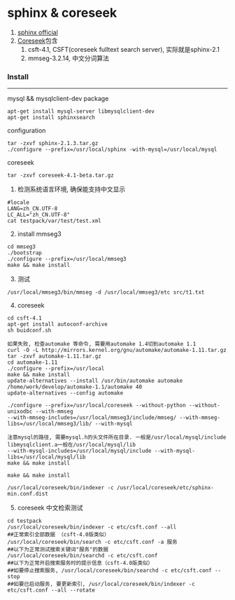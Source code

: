 sphinx & coreseek
==========
1. [sphinx official](http://sphinxsearch.com/)
2. [Coreseek](http://coreseek.cn/)包含
    1. csft-4.1, CSFT(coreseek fulltext search server), 实际就是sphinx-2.1
    2. mmseg-3.2.14, 中文分词算法<br />

### Install
-----------
mysql && mysqlclient-dev package
```
apt-get install mysql-server libmysqlclient-dev
apt-get install sphinxsearch
```

configuration
```
tar -zxvf sphinx-2.1.3.tar.gz 
./configure --prefix=/usr/local/sphinx -with-mysql=/usr/local/mysql
```

coreseek
```
tar -zxvf coreseek-4.1-beta.tar.gz
```
1. 检测系统语言环境, 确保能支持中文显示
```
#locale
LANG=zh_CN.UTF-8
LC_ALL="zh_CN.UTF-8"
cat testpack/var/test/test.xml
```
2. install mmseg3
```
cd mmseg3
./bootstrap
./configure --prefix=/usr/local/mmseg3
make && make install
```
3. 测试
```
/usr/local/mmseg3/bin/mmseg -d /usr/local/mmseg3/etc src/t1.txt
```
4. coreseek
```
cd csft-4.1
apt-get install autoconf-archive
sh buidconf.sh

如果失败, 检查automake 等命令, 需要用automake 1.4切到automake 1.1
curl -O -L http://mirrors.kernel.org/gnu/automake/automake-1.11.tar.gz
tar -zxvf automake-1.11.tar.gz
cd automake-1.11
./configure --prefix=/usr/local
make && make install
update-alternatives --install /usr/bin/automake automake /home/work/develop/automake-1.1/automake 40
update-alternatives --config automake

./configure --prefix=/usr/local/coreseek --without-python --without-unixodbc --with-mmseg
--with-mmseg-includes=/usr/local/mmseg3/include/mmseg/ --with-mmseg-libs=/usr/local/mmseg3/lib/ --with-mysql

注意mysql的路径, 需要mysql.h的头文件所在目录. 一般是/usr/local/mysql/include
libmysqlclient.a一般在/usr/local/mysql/lib
--with-mysql-includes=/usr/local/mysql/include --with-mysql-libs=/usr/local/mysql/lib
make && make install

make && make install

/usr/local/coreseek/bin/indexer -c /usr/local/coreseek/etc/sphinx-min.conf.dist
```

5. coreseek 中文检索测试
```
cd testpack
/usr/local/coreseek/bin/indexer -c etc/csft.conf --all
##正常索引全部数据 （csft-4.0版类似）
/usr/local/coreseek/bin/search -c etc/csft.conf -a 服务
##以下为正常测试搜索关键词"服务"的数据
/usr/local/coreseek/bin/searchd -c etc/csft.conf
##以下为正常开启搜索服务时的提示信息（csft-4.0版类似）
##如要停止搜索服务, /usr/local/coreseek/bin/searchd -c etc/csft.conf --stop
##如要已启动服务, 要更新索引, /usr/local/coreseek/bin/indexer -c etc/csft.conf --all --rotate
```
